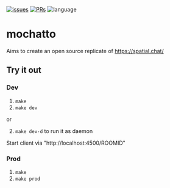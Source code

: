 [![issues](https://img.shields.io/github/issues/Amijakan/spatialchatclone)](https://github.com/Amijakan/spatialchatclone/issues)
[![PRs](https://img.shields.io/github/issues-pr/amijakan/spatialchatclone)](https://github.com/Amijakan/spatialchatclone/pulls)
![language](https://img.shields.io/github/languages/top/amijakan/spatialchatclone)
# mochatto

Aims to create an open source replicate of https://spatial.chat/

## Try it out

### Dev
1. `make`
1. `make dev`

or

2. `make dev-d` to run it as daemon

Start client via "http://localhost:4500/ROOMID"

### Prod
1. `make`
1. `make prod`

